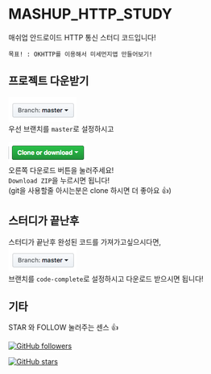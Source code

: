 # MASHUP_HTTP_STUDY

매쉬업 안드로이드 HTTP 통신 스터디 코드입니다!<br/>
```
목표! : OKHTTP를 이용해서 미세먼지앱 만들어보기!
```

## 프로젝트 다운받기
![branch](./img/branch.png) <br/>
우선 브랜치를 `master`로 설정하시고 
<br/><br/>
![download](./img/download.png)<br/>
오른쪽 다운로드 버튼을 눌러주세요!<br/>
`Download ZIP`을 누르시면 됩니다!<br/>
(git을 사용할줄 아시는분은 clone 하시면 더 좋아요 :+1:)

## 스터디가 끝난후

스터디가 끝난후 완성된 코드를 가져가고싶으시다면,<br/>
![branch](./img/branch.png)<br/>
브랜치를 `code-complete`로 설정하시고 다운로드 받으시면 됩니다!

## 기타
STAR 와 FOLLOW 눌러주는 센스 :+1:

[![GitHub followers](https://img.shields.io/github/followers/JSpiner.svg?style=social&label=Follow&maxAge=2592000)](https://github.com/JSpiner?tab=followers)

[![GitHub stars](https://img.shields.io/github/stars/JSpiner/MASHUP_HTTP_STUDY.svg?style=social&label=Star&maxAge=2592000)](https://GitHub.com/JSpiner/MASHUP_HTTP_STUDY/stargazers/)

